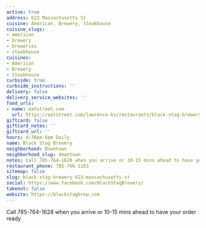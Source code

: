 ```yaml
---
active: true
address: 623 Massachusetts St
cuisine: American, Brewery, Steakhouse
cuisine_slugs:
- american
- brewery
- breweries
- steakhouse
cuisines:
- American
- Brewery
- Steakhouse
curbside: true
curbside_instructions: ''
delivery: false
delivery_service_websites: ''
food_urls:
- name: eatstreet.com
  url: https://eatstreet.com/lawrence-ks/restaurants/black-stag-brewery-and-pub
giftcard: false
giftcard_notes: ''
giftcard_url: ''
hours: 4:30pm-6pm Daily
name: Black Stag Brewery
neighborhood: Downtown
neighborhood_slug: downtown
notes: Call 785-764-1628 when you arrive or 10-15 mins ahead to have your order ready
restaurant_phone: 785-766-1163
sitemap: false
slug: black-stag-brewery-623-massachusetts-st
social: https://www.facebook.com/BlackStagBrewery/
takeout: false
website: https://blackstagbrew.com
---
```


Call 785-764-1628 when you arrive or 10-15 mins ahead to have your order ready